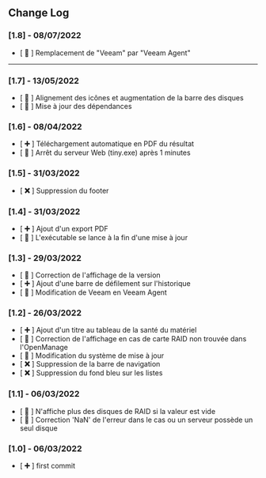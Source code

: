 ## Change Log

### [1.8] - 08/07/2022

- [ **🔧** ] Remplacement de "Veeam" par "Veeam Agent"

---

### [1.7] - 13/05/2022

- [ **🔧** ] Alignement des icônes et augmentation de la barre des disques
- [ **🔧** ] Mise à jour des dépendances

### [1.6] - 08/04/2022

- [ **➕** ] Téléchargement automatique en PDF du résultat
- [ **🔧** ] Arrêt du serveur Web (tiny.exe) après 1 minutes

### [1.5] - 31/03/2022

- [ **❌** ] Suppression du footer

### [1.4] - 31/03/2022

- [ **➕** ] Ajout d'un export PDF
- [ **🔧** ] L'exécutable se lance à la fin d'une mise à jour

### [1.3] - 29/03/2022

- [ **🔧** ] Correction de l'affichage de la version
- [ **➕** ] Ajout d'une barre de défilement sur l'historique
- [ **🔧** ] Modification de Veeam en Veeam Agent

### [1.2] - 26/03/2022

- [ **➕** ] Ajout d'un titre au tableau de la santé du matériel
- [ **🔧** ] Correction de l'affichage en cas de carte RAID non trouvée dans l'OpenManage
- [ **🔧** ] Modification du système de mise à jour
- [ **❌** ] Suppression de la barre de navigation
- [ **❌** ] Suppression du fond bleu sur les listes

### [1.1] - 06/03/2022

- [ **🔧** ] N'affiche plus des disques de RAID si la valeur est vide
- [ **🔧** ] Correction 'NaN' de l'erreur dans le cas ou un serveur possède un seul disque

### [1.0] - 06/03/2022

- [ **➕** ] first commit
